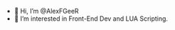 - 👋 Hi, I’m @AlexFGeeR
- 👀 I’m interested in Front-End Dev and LUA Scripting.
<!---
AlexFGeeR/AlexFGeeR is a ✨ special ✨ repository because its `README.md` (this file) appears on your GitHub profile.
You can click the Preview link to take a look at your changes.
--->
